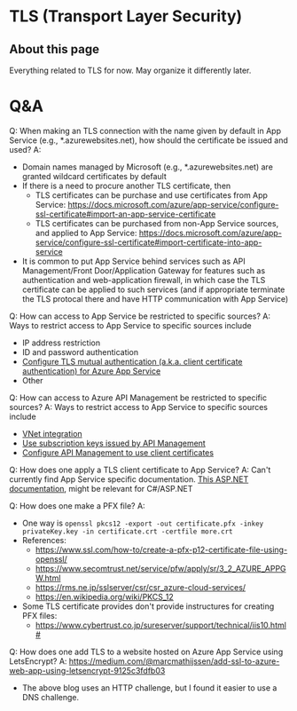 # TLS (Transport Layer Security)
## About this page
Everything related to TLS for now. May organize it differently later.

# Q&A
Q: When making an TLS connection with the name given by default in App Service (e.g., *.azurewebsites.net), how should the certificate be issued and used?
A: 
- Domain names managed by Microsoft (e.g., *.azurewebsites.net) are granted wildcard certificates by default
- If there is a need to procure another TLS certificate, then 
  - TLS certificates can be purchase and use certificates from App Service: https://docs.microsoft.com/azure/app-service/configure-ssl-certificate#import-an-app-service-certificate
  - TLS certificates can be purchased from non-App Service sources, and applied to App Service: https://docs.microsoft.com/azure/app-service/configure-ssl-certificate#import-certificate-into-app-service
- It is common to put App Service behind services such as API Management/Front Door/Application Gateway for features such as authentication and web-application firewall, in which case the TLS certificate can be applied to such services (and if appropriate terminate the TLS protocal there and have HTTP communication with App Service)

Q: How can access to App Service be restricted to specific sources?
A: Ways to restrict access to App Service to specific sources include
- IP address restriction
- ID and password authentication
- [Configure TLS mutual authentication (a.k.a. client certificate authentication) for Azure App Service](https://docs.microsoft.com/azure/app-service/app-service-web-configure-tls-mutual-auth)
- Other

Q: How can access to Azure API Management be restricted to specific sources?
A: Ways to restrict access to App Service to specific sources include
- [VNet integration](https://docs.microsoft.com/ja-jp/azure/api-management/api-management-using-with-vnet)
- [Use subscription keys issued by API Management](https://docs.microsoft.com/ja-jp/azure/api-management/api-management-howto-create-subscriptions)
- [Configure API Management to use client certificates](https://docs.microsoft.com/ja-jp/azure/api-management/api-management-howto-mutual-certificates-for-clients)

Q: How does one apply a TLS client certificate to App Service?
A: Can't currently find App Service specific documentation. [This ASP.NET documentation](https://docs.microsoft.com/aspnet/core/security/authentication/certauth), might be relevant for C#/ASP.NET

Q: How does one make a PFX file?
A: 
- One way is `openssl pkcs12 -export -out certificate.pfx -inkey privateKey.key -in certificate.crt -certfile more.crt`
- References:
  - https://www.ssl.com/how-to/create-a-pfx-p12-certificate-file-using-openssl/
  - https://www.secomtrust.net/service/pfw/apply/sr/3_2_AZURE_APPGW.html
  - https://rms.ne.jp/sslserver/csr/csr_azure-cloud-services/
  - https://en.wikipedia.org/wiki/PKCS_12
- Some TLS certificate provides don't provide instructures for creating PFX files:
  - https://www.cybertrust.co.jp/sureserver/support/technical/iis10.html#

Q: How does one add TLS to a website hosted on Azure App Service using LetsEncrypt?
A: https://medium.com/@marcmathijssen/add-ssl-to-azure-web-app-using-letsencrypt-9125c3fdfb03
- The above blog uses an HTTP challenge, but I found it easier to use a DNS challenge.